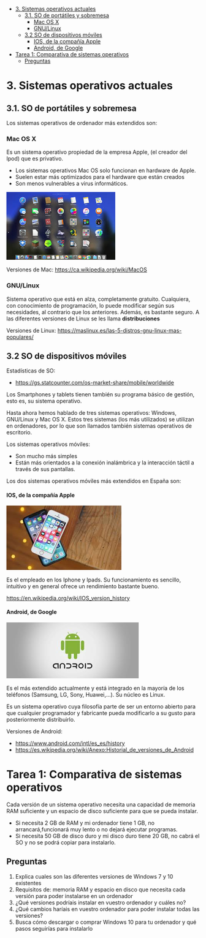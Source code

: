- [3. Sistemas operativos actuales](#3-sistemas-operativos-actuales)
  - [3.1. SO de portátiles y sobremesa](#31-so-de-portátiles-y-sobremesa)
    - [Mac OS X](#mac-os-x)
    - [GNU/Linux](#gnulinux)
  - [3.2 SO de dispositivos móviles](#32-so-de-dispositivos-móviles)
      - [IOS, de la compañía Apple](#ios-de-la-compañía-apple)
      - [Android, de Google](#android-de-google)
- [Tarea 1: Comparativa de sistemas operativos](#tarea-1-comparativa-de-sistemas-operativos)
  - [Preguntas](#preguntas)

# 3. Sistemas operativos actuales

## 3.1. SO de portátiles y sobremesa

Los sistemas operativos de ordenador más extendidos son:


### Mac OS X

Es un sistema operativo propiedad de la empresa Apple, (el creador del Ipod) que es privativo.

- Los sistemas operativos Mac OS solo funcionan en hardware de Apple.
- Suelen estar más optimizados para el hardware que están creados
- Son menos vulnerables a virus informáticos.

![](2019-10-24-14-11-06.png)

Versiones de Mac: https://ca.wikipedia.org/wiki/MacOS

### GNU/Linux

Sistema operativo que está en alza, completamente gratuito. Cualquiera, con conocimiento de programación, lo puede modificar según sus necesidades, al contrario que los anteriores. Además, es bastante seguro. A las diferentes versiones de Linux se les llama **distribuciones**

Versiones de Linux: https://maslinux.es/las-5-distros-gnu-linux-mas-populares/

## 3.2 SO de dispositivos móviles

Estadísticas de SO:

- https://gs.statcounter.com/os-market-share/mobile/worldwide

Los Smartphones y tablets tienen también su programa básico de gestión, esto es, su sistema operativo.

Hasta ahora hemos hablado de tres sistemas operativos: Windows,
GNU/Linux y Mac OS X. Estos tres sistemas (los más utilizados) se utilizan en
ordenadores, por lo que son llamados también sistemas operativos de escritorio.

Los sistemas operativos móviles:

- Son mucho más simples
- Están más orientados a la conexión inalámbrica y la interacción táctil a través de sus pantallas.

Los dos sistemas operativos móviles más extendidos en España son:

#### IOS, de la compañía Apple

![](img/2019-09-16-16-41-00.png)

Es el empleado en los Iphone y Ipads. Su funcionamiento es sencillo, intuitivo y en general ofrece un rendimiento bastante bueno.

https://en.wikipedia.org/wiki/IOS_version_history

#### Android, de Google

![](img/2019-09-16-16-40-33.png)

Es el más extendido actualmente y está integrado en la mayoría de los teléfonos (Samsung, LG, Sony, Huawei,...). Su
núcleo es Linux.

Es un sistema operativo cuya filosofía parte de ser un entorno abierto para que cualquier programador y fabricante pueda modificarlo a su gusto para posteriormente distribuirlo.

Versiones de Android:

- https://www.android.com/intl/es_es/history
- https://es.wikipedia.org/wiki/Anexo:Historial_de_versiones_de_Android

# Tarea 1: Comparativa de sistemas operativos

Cada versión de un sistema operativo necesita una capacidad de memoria RAM suficiente y un espacio de disco suficiente para que se pueda instalar.

- Si necesita 2 GB de RAM y mi ordenador tiene 1 GB, no arrancará,funcionará muy lento o no dejará ejecutar programas.
- Si necesita 50 GB de disco duro y mi disco duro tiene 20 GB, no cabrá el SO y no se podrá copiar para instalarlo.

## Preguntas

1) Explica cuales son las diferentes versiones de Windows 7 y 10 existentes
2) Requisitos de: memoria RAM y espacio en disco que necesita cada versión para poder instalarse en un ordenador
3) ¿Qué versiones podríais instalar en vuestro ordenador y cuáles no?
4) ¿Qué cambios haríais en vuestro ordenador para poder instalar todas las versiones?
5) Busca cómo descargar o comprar Windows 10 para tu ordenador y qué pasos seguirías para instalarlo